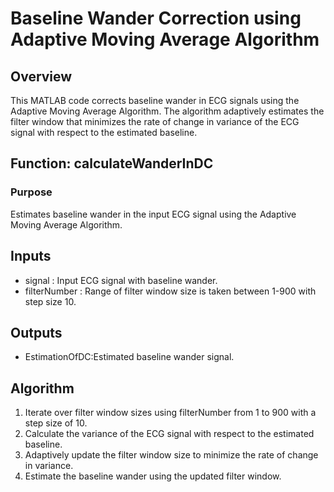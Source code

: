 # Baseline Wander Correction using Adaptive Moving Average Algorithm
## Overview
This MATLAB code corrects baseline wander in ECG signals using the Adaptive Moving Average Algorithm. The algorithm adaptively estimates the filter window that minimizes the rate of change in variance of the ECG signal with respect to the estimated baseline.

## Function: calculateWanderInDC
### Purpose
Estimates baseline wander in the input ECG signal using the Adaptive Moving Average Algorithm.

## Inputs
- signal : Input ECG signal with baseline wander.
- filterNumber :  Range of filter window size is taken between 1-900 with step size 10.

## Outputs
- EstimationOfDC:Estimated baseline wander signal.

## Algorithm
1. Iterate over filter window sizes using filterNumber from 1 to 900 with a step size of 10.
2. Calculate the variance of the ECG signal with respect to the estimated baseline.
3. Adaptively update the filter window size to minimize the rate of change in variance.
4. Estimate the baseline wander using the updated filter window.
